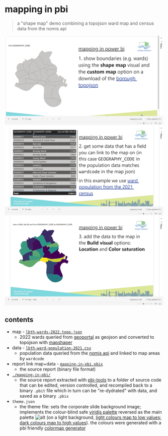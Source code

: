 # mapping in pbi

> a "shape map" demo combining a topojson ward map and census data from the nomis api

[![screenshot of dashboard p1](screenshot-of-dashboard-1.png)](https://app.powerbi.com/groups/me/reports/3b2b3e24-aa51-4bb0-b706-897de39df84c/ReportSection?experience=power-bi)
[![screenshot of dashboard p2](screenshot-of-dashboard-2.png)](https://app.powerbi.com/groups/me/reports/3b2b3e24-aa51-4bb0-b706-897de39df84c/ReportSection?experience=power-bi)
[![screenshot of dashboard p3](screenshot-of-dashboard-3.png)](https://app.powerbi.com/groups/me/reports/3b2b3e24-aa51-4bb0-b706-897de39df84c/ReportSection?experience=power-bi)

## contents
* map - [`lbth-wards-2022.topo.json`](lbth-wards-2022.topo.json)
  * 2022 wards queried from [geoportal](https://services1.arcgis.com/ESMARspQHYMw9BZ9/ArcGIS/rest/services/Wards_December_2022_Boundaries_GB_BFC/FeatureServer/0/query?where=WD22CD+%3D+%27E05009317%27+OR+WD22CD+%3D+%27E05009318%27+OR+WD22CD+%3D+%27E05009319%27+OR+WD22CD+%3D+%27E05009320%27+OR+WD22CD+%3D+%27E05009321%27+OR+WD22CD+%3D+%27E05009322%27+OR+WD22CD+%3D+%27E05009323%27+OR+WD22CD+%3D+%27E05009324%27+OR+WD22CD+%3D+%27E05009325%27+OR+WD22CD+%3D+%27E05009326%27+OR+WD22CD+%3D+%27E05009327%27+OR+WD22CD+%3D+%27E05009328%27+OR+WD22CD+%3D+%27E05009332%27+OR+WD22CD+%3D+%27E05009333%27+OR+WD22CD+%3D+%27E05009329%27+OR+WD22CD+%3D+%27E05009330%27+OR+WD22CD+%3D+%27E05009331%27+OR+WD22CD+%3D+%27E05009334%27+OR+WD22CD+%3D+%27E05009335%27+OR+WD22CD+%3D+%27E05009336%27&geometryType=esriGeometryEnvelope&spatialRel=esriSpatialRelIntersects&resultType=none&distance=0.0&units=esriSRUnit_Meter&outFields=WD22CD%2C+WD22NM%2C+LAD22CD%2C+LAD22NM&returnGeometry=true&featureEncoding=esriDefault&multipatchOption=xyFootprint&returnExceededLimitFeatures=true&sqlFormat=none&f=pgeojson&token=) as geojson and converted to topojson with [mapshaper](https://mapshaper.org)
* data - [`lbth-ward-population-2021.csv`](lbth-ward-population-2021.csv)
  * population data queried from the [nomis api](https://www.nomisweb.co.uk/api/v01/dataset/NM_2021_1.data.csv?date=latest&geography=641730979...641730990,641730994,641730995,641730991...641730993,641730996...641730998&c2021_restype_3=0&measures=20100) and linked to map areas by `wardcode`
* report link map+data - [`mapping-in-pbi.pbix`](mapping-in-pbi.pbix)
  * the source report (binary file format)
* [`./mapping-in-pbi/`](mapping-in-pbi)
  * the source report extracted with [pbi-tools](https://pbi.tools) to a folder of source code that can be edited, version controlled, and recompiled back to a binary `.pbit` file which in turn can be "re-dydrated" with data, and saved as a binary `.pbix`
* `theme.json`
  * the theme file: sets the corporate slide background image; implements the colour-blind safe [viridis palette](https://matplotlib.org/stable/gallery/color/colormap_reference.html) reversed as the main palette ![alt](https://matplotlib.org/stable/_images/sphx_glr_colormap_reference_008_2_00x.png) (on a light background, [light colours map to low values; dark colours map to high values](https://journals.sagepub.com/stoken/default+domain/10.1177%2F15291006211051956-FREE/full?__cf_chl_tk=0OBvzryGvk5Hx7z2jy2mBy3dCt5vOabVgPzH7I0SkK0-1694038764-0-gaNycGzNDPs#fig18-15291006211051956)). the colours were generated with a pbi friendly [colormap generator](https://waldyrious.net/viridis-palette-generator/)
